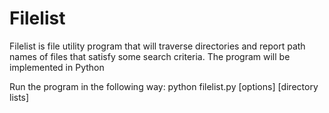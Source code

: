 # Filelist
Filelist is file utility program that will traverse directories and report path names of files that satisfy some search criteria. The program will be implemented in Python

Run the program in the following way: python filelist.py [options] [directory lists]
